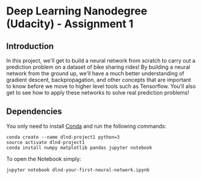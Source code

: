 # Deep Learning Nanodegree (Udacity) - Assignment 1
## Introduction 
In this project, we'll get to build a neural network from scratch to carry out a prediction problem on a dataset of bike sharing rides! By building a neural network from the ground up, we'll have a much better understanding of gradient descent, backpropagation, and other concepts that are important to know before we move to higher level tools such as Tensorflow. You'll also get to see how to apply these networks to solve real prediction problems!

## Dependencies
You only need to install [Conda](https://conda.io/docs/install/quick.html) and run the following commands:
```
conda create --name dlnd-project1 python=3
source activate dlnd-project1
conda install numpy matplotlib pandas jupyter notebook
```
To open the Notebook simply:
```
jupyter notebook dlnd-your-first-neural-network.ipynb
```
